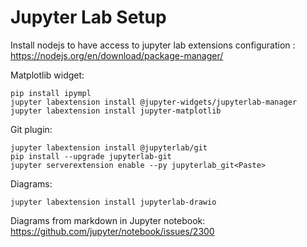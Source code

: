 Jupyter Lab Setup
=================

Install nodejs to have access to jupyter lab extensions configuration : https://nodejs.org/en/download/package-manager/

Matplotlib widget:

```
pip install ipympl
jupyter labextension install @jupyter-widgets/jupyterlab-manager
jupyter labextension install jupyter-matplotlib
```

Git plugin:
```
jupyter labextension install @jupyterlab/git
pip install --upgrade jupyterlab-git
jupyter serverextension enable --py jupyterlab_git<Paste>
```

Diagrams:
```
jupyter labextension install jupyterlab-drawio
```

Diagrams from markdown in Jupyter notebook: https://github.com/jupyter/notebook/issues/2300


